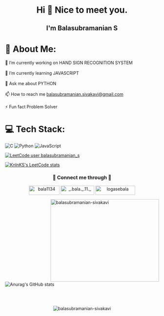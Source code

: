 <h1 align="center">Hi 👋 Nice to meet you.</h1>
<h2 align="center"> I'm Balasubramanian S</h2>

# 💫 About Me:
🔭 I’m currently working on HAND SIGN RECOGNITION SYSTEM<br><br>🌱 I’m currently learning JAVASCRIPT<br><br>💬 Ask me about PYTHON<br><br>📫 How to reach me  balasubramanian.sivakavi@gmail.com<br><br>⚡ Fun fact Problem Solver

# 💻 Tech Stack:
![C](https://img.shields.io/badge/c-%2300599C.svg?style=for-the-badge&logo=c&logoColor=white) ![Python](https://img.shields.io/badge/python-3670A0?style=for-the-badge&logo=python&logoColor=ffdd54) ![JavaScript](https://img.shields.io/badge/javascript-%23323330.svg?style=for-the-badge&logo=javascript&logoColor=%23F7DF1E)

[![LeetCode user balasubramanian_s](https://img.shields.io/badge/dynamic/json?style=for-the-badge&labelColor=black&color=%23ffa116&label=LEET%20CODE&query=solvedOverTotal&url=https%3A%2F%2Fleetcode-badge.vercel.app%2Fapi%2Fusers%2FHarish443&logo=leetcode&logoColor=yellow)](https://leetcode.com/balasubramanian_s/)

[![KnlnKS's LeetCode stats](https://leetcode-stats-six.vercel.app/?username=balasubramanian_s)](https://github.com/KnlnKS/leetcode-stats)

<h3 align="center"> 🤞 Connect me through 🤟</h3>
<p align="center">
<a href="https://linkedin.com/in/bala1134" target="blank"><img align="center" src="https://img.shields.io/badge/LinkedIn-0077B5?style=for-the-badge&logo=linkedin&logoColor=white" alt="bala1134" height="30" width="100" /></a>
<a href="https://instagram.com/_.bala._.11._" target="blank"><img align="center" src="https://img.shields.io/badge/Instagram-E4405F?style=for-the-badge&logo=instagram&logoColor=white" alt="_.bala._.11._" height="30" width="110" /></a>
<a href="https://www.hackerrank.com/logasebala" target="blank"><img align="center" src="https://img.shields.io/badge/HackerRank-00EA64.svg?style=for-the-badge&logo=HackerRank&logoColor=white" alt="logasebala" height="30" width="130" /></a>
</p>

<p><img align="right" src="https://github-readme-stats.vercel.app/api/top-langs?username=balasubramanian-sivakavi&show_icons=true&locale=en&layout=compact" alt="balasubramanian-sivakavi" height="270" width="355" /></p><br>

![Anurag's GitHub stats](https://github-readme-stats.vercel.app/api?username=balasubramanian-sivakavi&show_icons=true&theme=radical)

<br>
<br> 

<p align="center"> <img src="https://komarev.com/ghpvc/?username=balasubramanian-sivakavi&label=Profile%20views&color=0e75b6&style=flat" alt="balasubramanian-sivakavi" /> </p>
